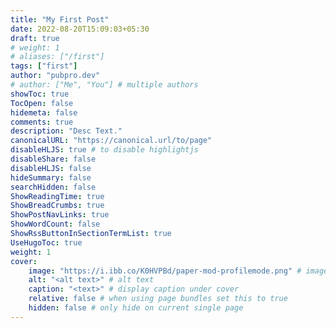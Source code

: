 ```yaml
---
title: "My First Post"
date: 2022-08-20T15:09:03+05:30
draft: true
# weight: 1
# aliases: ["/first"]
tags: ["first"]
author: "pubpro.dev"
# author: ["Me", "You"] # multiple authors
showToc: true
TocOpen: false
hidemeta: false
comments: true
description: "Desc Text."
canonicalURL: "https://canonical.url/to/page"
disableHLJS: true # to disable highlightjs
disableShare: false
disableHLJS: false
hideSummary: false
searchHidden: false
ShowReadingTime: true
ShowBreadCrumbs: true
ShowPostNavLinks: true
ShowWordCount: false
ShowRssButtonInSectionTermList: true
UseHugoToc: true
weight: 1
cover:
    image: "https://i.ibb.co/K0HVPBd/paper-mod-profilemode.png" # image path/url
    alt: "<alt text>" # alt text
    caption: "<text>" # display caption under cover
    relative: false # when using page bundles set this to true
    hidden: false # only hide on current single page
---
```

